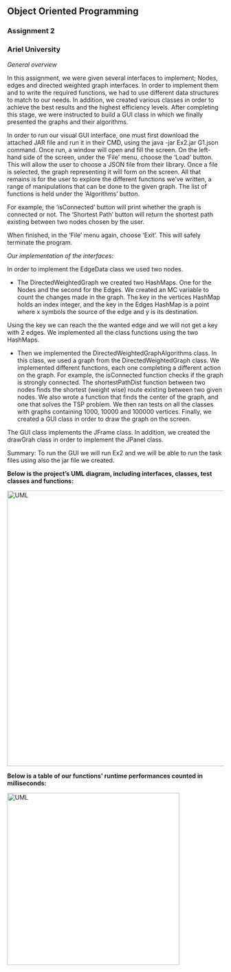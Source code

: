 ## Object Oriented Programming
### Assignment 2

### Ariel University

*General overview*

In this assignment, we were given several interfaces to implement; Nodes, edges and directed weighted graph interfaces.
In order to implement them and to write the required functions, we had to use different data structures to match to our needs.
In addition, we created various classes in order to achieve the best results and the highest efficiency levels.
After completing this stage, we were instructed to build a GUI class in which we finally presented the graphs and their algorithms.

In order to run our visual GUI interface, one must first download the attached JAR file and run it in their CMD, using the java -jar Ex2.jar G1.json command.
Once run, a window will open and fill the screen. On the left-hand side of the screen, under the ‘File’ menu, choose the ‘Load’ button. This will allow the user to choose a JSON file from their library. Once a file is selected, the graph representing it will form on the screen.
All that remains is for the user to explore the different functions we’ve written, a range of manipulations that can be done to the given graph. The list of functions is held under the ‘Algorithms’ button.

For example, the ‘isConnected’ button will print whether the graph is connected or not. The ‘Shortest Path’ button will return the shortest path existing between two nodes chosen by the user. 

When finished, in the ‘File’ menu again, choose ‘Exit’. This will safely terminate the program.

*Our implementation of the interfaces:*

In order to implement the EdgeData class we used two nodes.
- The DirectedWeightedGraph we created two HashMaps. One for the Nodes and the second for the Edges.
We created an MC variable to count the changes made in the graph. The key in the vertices HashMap holds an index integer, and the key in the Edges HashMap is a point where x symbols the source of the edge and y is its destination.

Using the key we can reach the the wanted edge and we will not get a key with 2 edges. We implemented all the class functions using the two HashMaps.
- Then we implemented the DirectedWeightedGraphAlgorithms class. In this class, we used a graph from the DirectedWeightedGraph class.
 We implemented different functions, each one completing a different action on the graph. 
For example, the isConnected function checks if the graph is strongly connected. 
The shortestPathDist function between two nodes finds the shortest (weight wise) route existing between two given nodes. We also wrote a function that finds the center of the graph, and one that solves the TSP problem.
We then ran tests on all the classes with graphs containing 1000, 10000 and 100000 vertices.
Finally, we created a GUI class in order to draw the graph on the screen. 

The GUI class implements the JFrame class. In addition, we created the drawGrah class in order to implement the JPanel class.

Summary: To run the GUI we will run Ex2 and we will be able to run the task files using also the jar file we created.




__Below is the project’s UML diagram, including interfaces, classes, test classes and functions:__

<img width = "640" alt = "UML" src="https://user-images.githubusercontent.com/93096648/145727197-3d5c655b-dbed-486d-8e39-9f041900a06a.png">

__Below is a table of our functions' runtime performances counted in milliseconds:__

<img width = "400" alt = "UML" src="https://user-images.githubusercontent.com/93096648/145837156-4420e0b1-d618-4964-b1ac-1310fde801eb.png">
